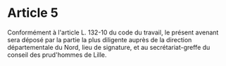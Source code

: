 # Article 5

  
 Conformément à l'article L. 132-10 du code du travail, le présent avenant sera déposé par la partie la plus diligente auprès de la direction départementale du Nord, lieu de signature, et au secrétariat-greffe du conseil des prud'hommes de Lille.

